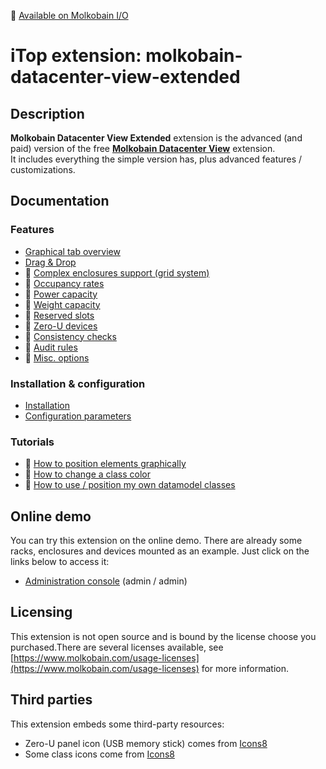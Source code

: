 👋 [Available on Molkobain I/O](https://www.molkobain.com/product/datacenter-view/)

# iTop extension: molkobain-datacenter-view-extended

## Description
**Molkobain Datacenter View Extended** extension is the advanced (and paid) version of the free **[Molkobain Datacenter View](https://github.com/Molkobain/itop-datacenter-view)** extension. \
It includes everything the simple version has, plus advanced features / customizations.

## Documentation
### Features
  * [Graphical tab overview](docs/features/graphical-tab-overview.md)
  * [Drag & Drop](docs/features/drag-and-drop.md)
  * 🚧 [Complex enclosures support (grid system)](docs/features/complex-enclosures.md)
  * 🚧 [Occupancy rates](docs/features/occupancy-rates.md)
  * 🚧 [Power capacity](docs/features/power-capacity.md)
  * 🚧 [Weight capacity](docs/features/weight-capacity.md)
  * 🚧 [Reserved slots](docs/features/reserved-slots.md)
  * 🚧 [Zero-U devices](docs/features/zero-u-devices.md)
  * 🚧 [Consistency checks](docs/features/consistency-checks.md)
  * 🚧 [Audit rules](docs/features/audit-rules.md)
  * 🚧 [Misc. options](docs/features/misc-options.md)

### Installation & configuration
  * [Installation](docs/configuration/installation.md)
  * [Configuration parameters](docs/configuration/configuration-parameters.md)

### Tutorials
  * 🚧 [How to position elements graphically]()
  * 🚧 [How to change a class color]()
  * 🚧 [How to use / position my own datamodel classes](docs/tutorials/custom-datamodel-classes.md)

## Online demo
You can try this extension on the online demo. There are already some racks, enclosures and devices mounted as an example. Just click on the links below to access it:
  * [Administration console](http://mbc.itop.molkobain.com/pages/UI.php?operation=details&class=Rack&id=15&c[menu]=SearchCIs&auth_user=admin&auth_pwd=admin#tabbedContent_0=8) (admin / admin)

## Licensing
This extension is not open source and is bound by the license choose you purchased.There are several licenses available, see [https://www.molkobain.com/usage-licenses](https://www.molkobain.com/usage-licenses) for more information.

## Third parties
This extension embeds some third-party resources:
  * Zero-U panel icon (USB memory stick) comes from [Icons8](https://icons8.com/icon/FlnYHAW3wYBn/usb-memory-stick)
  * Some class icons come from [Icons8](https://icons8.com)
